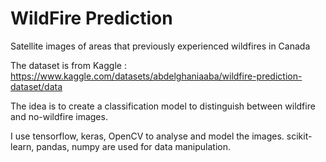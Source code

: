 # WildFire Prediction
Satellite images of areas that previously experienced wildfires in Canada

The dataset is from Kaggle : https://www.kaggle.com/datasets/abdelghaniaaba/wildfire-prediction-dataset/data

The idea is to create a classification model to distinguish between wildfire and no-wildfire images. 

I use tensorflow, keras, OpenCV to analyse and model the images. scikit-learn, pandas, numpy are used for data manipulation. 
